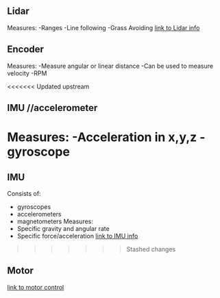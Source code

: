## Lidar
Measures:
-Ranges
-Line following
-Grass Avoiding
[link to Lidar info](https://www.synopsys.com/glossary/what-is-lidar.html)

## Encoder 
Measures:
-Measure angular or linear distance
-Can be used to measure velocity
-RPM

<<<<<<< Updated upstream
## IMU //accelerometer
Measures:
-Acceleration in x,y,z
-gyroscope
=======
## IMU
Consists of:
- gyroscopes
- accelerometers
- magnetometers
Measures:
- Specific gravity and angular rate
- Specific force/acceleration
[link to IMU info](https://www.vectornav.com/resources/inertial-navigation-articles/what-is-an-inertial-measurement-unit-imu)
>>>>>>> Stashed changes

## Motor
[link to motor control](https://ctms.engin.umich.edu/CTMS/index.php?example=MotorSpeed&section=SystemModeling)
